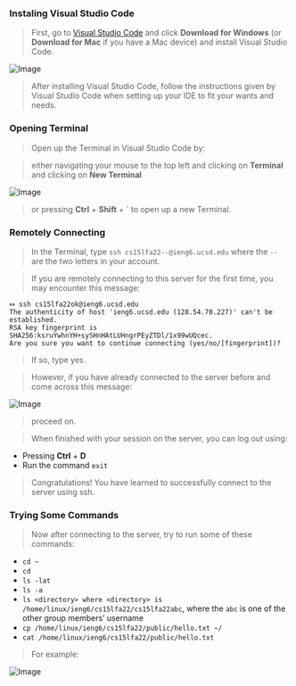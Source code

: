 

### Instaling Visual Studio Code

> First, go to [Visual Studio Code](https://code.visualstudio.com/) and click **Download for Windows** (or **Download for Mac** if you have a Mac device) and install Visual Studio Code.

![Image](https://i.imgur.com/2XfNKHp.png)

> After installing Visual Studio Code, follow the instructions given by Visual Studio Code when setting up your IDE to fit your wants and needs.

### Opening Terminal

> Open up the Terminal in Visual Studio Code by:

> either navigating your mouse to the top left and clicking on **Terminal** and clicking on **New Terminal**

![Image](https://i.imgur.com/uK7NsGy.png)

> or pressing **Ctrl** + **Shift** + **`** to open up a new Terminal.

### Remotely Connecting

> In the Terminal, type ``` ssh cs15lfa22--@ieng6.ucsd.edu ``` where the ```--``` are the two letters in your account.

> If you are remotely connecting to this server for the first time, you may encounter this message:

```
⤇ ssh cs15lfa22ok@ieng6.ucsd.edu
The authenticity of host 'ieng6.ucsd.edu (128.54.70.227)' can't be established.
RSA key fingerprint is SHA256:ksruYwhnYH+sySHnHAtLUHngrPEyZTDl/1x99wUQcec.
Are you sure you want to continue connecting (yes/no/[fingerprint])?
```

> If so, type yes.

> However, if you have already connected to the server before and come across this message:

![Image](https://i.imgur.com/JOLNAnj.png)

> proceed on.

> When finished with your session on the server, you can log out using:

* Pressing **Ctrl** + **D**
* Run the command ```exit```

> Congratulations!  You have learned to successfully connect to the server using ssh.

### Trying Some Commands

> Now after connecting to the server, try to run some of these commands:

* ```cd ~```
* ```cd```
* ```ls -lat```
* ```ls -a```
* ```ls <directory> where <directory> is /home/linux/ieng6/cs15lfa22/cs15lfa22abc```, where the ```abc``` is one of the other group members’ username
* ```cp /home/linux/ieng6/cs15lfa22/public/hello.txt ~/```
* ```cat /home/linux/ieng6/cs15lfa22/public/hello.txt```

> For example:

![Image](https://i.imgur.com/ZEXOzrf.png)